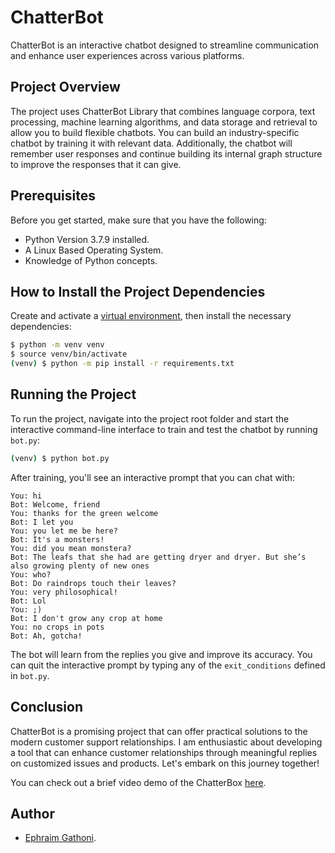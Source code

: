 # ChatterBot

ChatterBot is an interactive chatbot designed to streamline communication and enhance user experiences across various platforms.

## Project Overview

The project uses ChatterBot Library that combines language corpora, text processing, machine learning algorithms, and data storage and retrieval to allow you to build flexible chatbots.
You can build an industry-specific chatbot by training it with relevant data. Additionally, the chatbot will remember user responses and continue building its internal graph structure to improve the responses that it can give.

## Prerequisites

Before you get started, make sure that you have the following:
- Python Version 3.7.9 installed.
- A Linux Based Operating System.
- Knowledge of Python concepts.

## How to Install the Project Dependencies

Create and activate a [virtual environment](https://docs.python.org/3/library/venv.html), then install the necessary dependencies:

```bash
$ python -m venv venv
$ source venv/bin/activate
(venv) $ python -m pip install -r requirements.txt
```

## Running the Project

To run the project, navigate into the project root folder and start the interactive command-line interface to train and test the chatbot by running `bot.py`:

```bash
(venv) $ python bot.py
```

After training, you'll see an interactive prompt that you can chat with:

```text
You: hi
Bot: Welcome, friend
You: thanks for the green welcome
Bot: I let you
You: you let me be here?
Bot: It's a monsters!
You: did you mean monstera?
Bot: The leafs that she had are getting dryer and dryer. But she’s also growing plenty of new ones
You: who?
Bot: Do raindrops touch their leaves?
You: very philosophical!
Bot: Lol
You: ;)
Bot: I don't grow any crop at home
You: no crops in pots
Bot: Ah, gotcha!
```

The bot will learn from the replies you give and improve its accuracy. You can quit the interactive prompt by typing any of the `exit_conditions` defined in `bot.py`.

## Conclusion

ChatterBot is a promising project that can offer practical solutions to the modern customer support relationships. 
I am enthusiastic about developing a tool that can enhance customer relationships through meaningful replies on customized issues and products. Let's embark on this journey together!

You can check out a brief video demo of the ChatterBox [here](https://youtu.be/GmKy0RoSl18).

## Author

- [Ephraim Gathoni](https://www.linkedin.com/in/ephraim-njoroge/).
